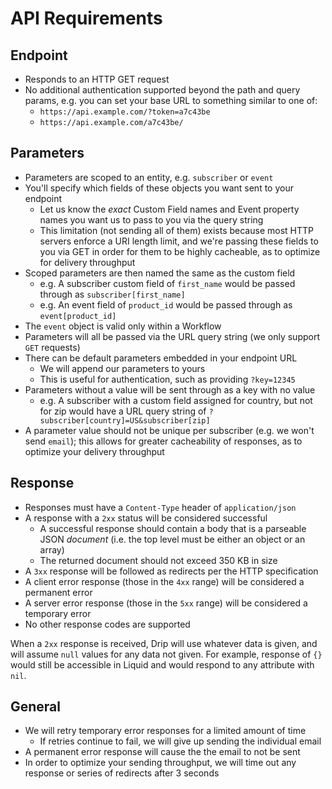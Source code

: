 # API Requirements

## Endpoint

- Responds to an HTTP GET request
- No additional authentication supported beyond the path and query params, e.g. you can set your base URL to something similar to one of:
    - `https://api.example.com/?token=a7c43be`
    - `https://api.example.com/a7c43be/`

## Parameters

- Parameters are scoped to an entity, e.g. `subscriber` or `event`
- You'll specify which fields of these objects you want sent to your endpoint
    - Let us know the _exact_ Custom Field names and Event property names you want us to pass to you via the query string
    - This limitation (not sending all of them) exists because most HTTP servers enforce a URI length limit, and we're passing these fields to you via GET in order for them to be highly cacheable, as to optimize for delivery throughput
- Scoped parameters are then named the same as the custom field
    - e.g. A subscriber custom field of `first_name` would be passed through as `subscriber[first_name]`
    - e.g. An event field of `product_id` would be passed through as `event[product_id]`
- The `event` object is valid only within a Workflow
- Parameters will all be passed via the URL query string (we only support `GET` requests)
- There can be default parameters embedded in your endpoint URL
    - We will append our parameters to yours
    - This is useful for authentication, such as providing `?key=12345`
- Parameters without a value will be sent through as a key with no value
    - e.g. A subscriber with a custom field assigned for country, but not for zip would have a URL query string of `?subscriber[country]=US&subscriber[zip]`
- A parameter value should not be unique per subscriber (e.g. we won't send `email`); this allows for greater cacheability of responses, as to optimize your delivery throughput

## Response

- Responses must have a `Content-Type` header of `application/json`
- A response with a `2xx` status will be considered successful
    - A successful response should contain a body that is a parseable JSON _document_ (i.e. the top level must be either an object or an array)
    - The returned document should not exceed 350 KB in size
- A `3xx` response will be followed as redirects per the HTTP specification
- A client error response (those in the `4xx` range) will be considered a permanent error
- A server error response (those in the `5xx` range) will be considered a temporary error
- No other response codes are supported

When a `2xx` response is received, Drip will use whatever data is given, and will assume `null` values for any data not given. For example, response of `{}` would still be accessible in Liquid and would respond to any attribute with `nil`.

## General

- We will retry temporary error responses for a limited amount of time
    - If retries continue to fail, we will give up sending the individual email
- A permanent error response will cause the the email to not be sent
- In order to optimize your sending throughput, we will time out any response or series of redirects after 3 seconds
